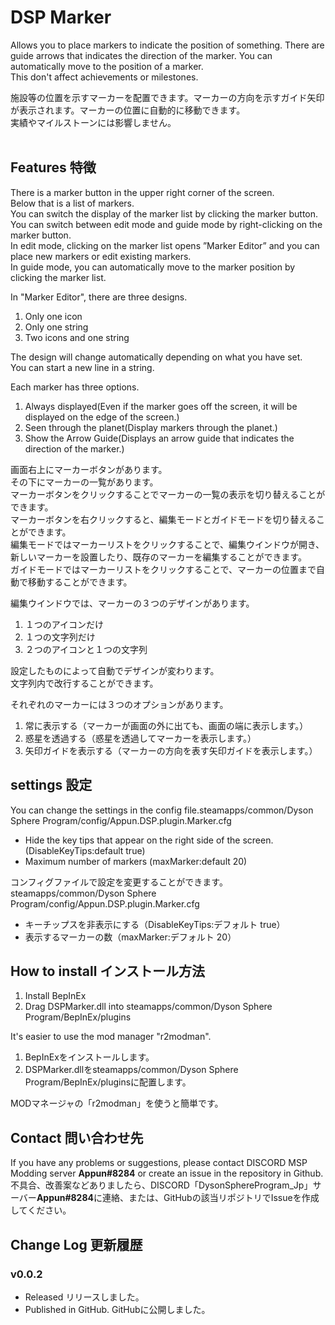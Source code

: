 # DSP Marker
Allows you to place markers to indicate the position of something. There are guide arrows that indicates the direction of the marker. You can automatically move to the position of a marker.<br>
This don't affect achievements or milestones.<br>

施設等の位置を示すマーカーを配置できます。マーカーの方向を示すガイド矢印が表示されます。マーカーの位置に自動的に移動できます。<br>
実績やマイルストーンには影響しません。<br>
<br>
## Features 特徴
There is a marker button in the upper right corner of the screen.<br>
Below that is a list of markers.<br>
You can switch the display of the marker list by clicking the marker button.<br>
You can switch between edit mode and guide mode by right-clicking on the marker button.<br>
In edit mode, clicking on the marker list opens ”Marker Editor” and you can place new markers or edit existing markers.<br>
In guide mode, you can automatically move to the marker position by clicking the marker list.<br>

In "Marker Editor", there are three designs.
1. Only one icon
2. Only one string
3. Two icons and one string

The design will change automatically depending on what you have set.<br>
You can start a new line in a string.

Each marker has three options.
1. Always displayed(Even if the marker goes off the screen, it will be displayed on the edge of the screen.)
2. Seen through the planet(Display markers through the planet.)
3. Show the Arrow Guide(Displays an arrow guide that indicates the direction of the marker.)

画面右上にマーカーボタンがあります。<br>
その下にマーカーの一覧があります。<br>
マーカーボタンをクリックすることでマーカーの一覧の表示を切り替えることができます。<br>
マーカーボタンを右クリックすると、編集モードとガイドモードを切り替えることができます。<br>
編集モードではマーカーリストをクリックすることで、編集ウインドウが開き、新しいマーカーを設置したり、既存のマーカーを編集することができます。<br>
ガイドモードではマーカーリストをクリックすることで、マーカーの位置まで自動で移動することができます。<br>

編集ウインドウでは、マーカーの３つのデザインがあります。
1. １つのアイコンだけ
2. １つの文字列だけ
3. ２つのアイコンと１つの文字列

設定したものによって自動でデザインが変わります。<br>
文字列内で改行することができます。<br>

それぞれのマーカーには３つのオプションがあります。
1. 常に表示する（マーカーが画面の外に出ても、画面の端に表示します。）
2. 惑星を透過する（惑星を透過してマーカーを表示します。）
3. 矢印ガイドを表示する（マーカーの方向を表す矢印ガイドを表示します。）

## settings 設定
You can change the settings in the config file.steamapps/common/Dyson Sphere Program/config/Appun.DSP.plugin.Marker.cfg
- Hide the key tips that appear on the right side of the screen. (DisableKeyTips:default true)
- Maximum number of markers (maxMarker:default 20)

コンフィグファイルで設定を変更することができます。steamapps/common/Dyson Sphere Program/config/Appun.DSP.plugin.Marker.cfg
- キーチップスを非表示にする（DisableKeyTips:デフォルト true）
- 表示するマーカーの数（maxMarker:デフォルト 20）

## How to install インストール方法
1. Install BepInEx<br>
2. Drag DSPMarker.dll into steamapps/common/Dyson Sphere Program/BepInEx/plugins<br>

It's easier to use the mod manager "r2modman".

1. BepInExをインストールします。<br>
2. DSPMarker.dllをsteamapps/common/Dyson Sphere Program/BepInEx/pluginsに配置します。<br>

MODマネージャの「r2modman」を使うと簡単です。

## Contact 問い合わせ先
If you have any problems or suggestions, please contact DISCORD MSP Modding server **Appun#8284** or create an issue in the repository in Github.<br>
不具合、改善案などありましたら、DISCORD「DysonSphereProgram_Jp」サーバー**Appun#8284**に連絡、または、GitHubの該当リポジトリでIssueを作成してください。<br>

## Change Log 更新履歴
### v0.0.2
- Released リリースしました。
- Published in GitHub. GitHubに公開しました。
